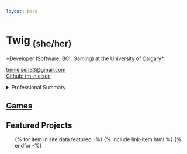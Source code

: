 ```yaml
---
layout: base
---
```


<h1 class="drop-shadow"> Twig <sub>(she/her)</sub></h1>
*Developer (Software, BCI, Gaming) at the University of Calgary*

[tmnielsen33@gmail.com](mailto:tmnielsen33@gmail.com)  
[Github: tm-nielsen](https://github.com/tm-nielsen)

<details>
    <summary>Professional Summary</summary>
    <p>
    A capable developer passionate about creating engaging and accessible experiences. I've completed 30+ game jams, several long term game projects, and web schemes using tools like React; Express; and Jekyll.
    </p>
</details>

## [Games](/games)
## Featured Projects
<ul>
{% for item in site.data.featured -%}
    {% include link-item.html %}
{% endfor -%}
</ul>